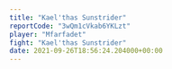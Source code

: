 ```yaml
---
title: "Kael'thas Sunstrider"
reportCode: "3wQm1cVkab6YKLzt"
player: "Mfarfadet"
fight: "Kael'thas Sunstrider"
date: 2021-09-26T18:56:24.204000+00:00
---
```

